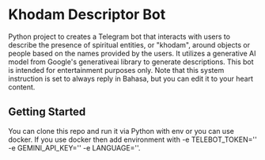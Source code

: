 # Khodam Descriptor Bot

Python project to creates a Telegram bot that interacts with users to describe the presence of spiritual entities, or "khodam", around objects or people based on the names provided by the users. It utilizes a generative AI model from Google's generativeai library to generate descriptions. This bot is intended for entertainment purposes only. Note that this system instruction is set to always reply in Bahasa, but you can edit it to your heart content.

## Getting Started

You can clone this repo and run it via Python with env or you can use docker. If you use docker then add environment with -e TELEBOT_TOKEN='' -e GEMINI_API_KEY='' -e LANGUAGE=''.
